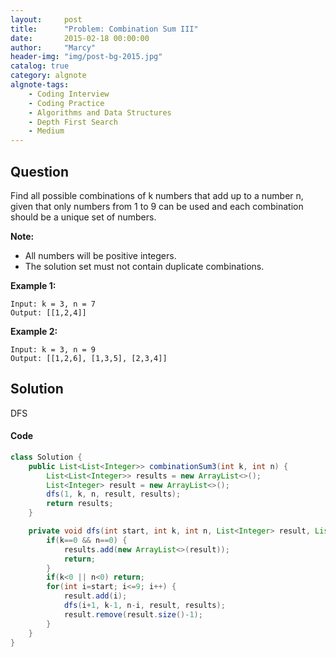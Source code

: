 ```yaml
---
layout:     post
title:      "Problem: Combination Sum III"
date:       2015-02-18 00:00:00
author:     "Marcy"
header-img: "img/post-bg-2015.jpg"
catalog: true
category: algnote
algnote-tags:
    - Coding Interview
    - Coding Practice
    - Algorithms and Data Structures
    - Depth First Search
    - Medium
---
```


## Question

Find all possible combinations of k numbers that add up to a number n, given that only numbers from 1 to 9 can be used and each combination should be a unique set of numbers.

**Note:**

- All numbers will be positive integers.
- The solution set must not contain duplicate combinations.

**Example 1:**
```
Input: k = 3, n = 7
Output: [[1,2,4]]
```

**Example 2:**
```
Input: k = 3, n = 9
Output: [[1,2,6], [1,3,5], [2,3,4]]
```

## Solution

DFS

#### Code
```java
class Solution {
    public List<List<Integer>> combinationSum3(int k, int n) {
        List<List<Integer>> results = new ArrayList<>();
        List<Integer> result = new ArrayList<>();
        dfs(1, k, n, result, results);
        return results;
    }

    private void dfs(int start, int k, int n, List<Integer> result, List<List<Integer>> results) {
        if(k==0 && n==0) {
            results.add(new ArrayList<>(result));
            return;
        }
        if(k<0 || n<0) return;
        for(int i=start; i<=9; i++) {
            result.add(i);
            dfs(i+1, k-1, n-i, result, results);
            result.remove(result.size()-1);
        }
    }
}
```

